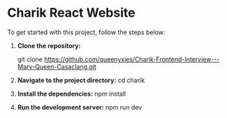 # Charik React Website

To get started with this project, follow the steps below:

1. **Clone the repository:**

   git clone https://github.com/queenyxies/Charik-Frontend-Interview---Mary-Queen-Casaclang.git

2. **Navigate to the project directory:**
   cd charik

3. **Install the dependencies:**
    npm install

3. **Run the development server:**
    npm run dev



